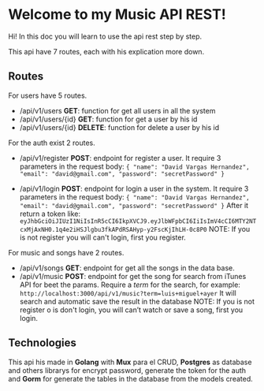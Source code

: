 # Welcome to my Music API REST!

Hi! In this doc you will learn to use the api rest step by step.

This api have 7 routes, each with his explication more down.

## Routes

For users have 5 routes.

- /api/v1/users **GET**: function for get all users in all the system
- /api/v1/users/{id} **GET**: function for get a user by his id
- /api/v1/users/{id} **DELETE**: function for delete a user by his id

For the auth exist 2 routes.

- /api/v1/register **POST**: endpoint for register a user. It require 3 parameters in the request body:
  `{ "name": "David Vargas Hernandez", "email": "david@gmail.com", "password": "secretPassword" }`

- /api/v1/login **POST**: endpoint for login a user in the system. It require 3 parameters in the request body:
  `{ "name": "David Vargas Hernandez", "email": "david@gmail.com", "password": "secretPassword" }`
  After it return a token like: `eyJhbGciOiJIUzI1NiIsInR5cCI6IkpXVCJ9.eyJlbWFpbCI6IiIsImV4cCI6MTY2NTcxMjAxNH0.1q4e2iHSJlgbu3fkAPdRSAHyp-y2FscKjIhLH-0c8P0`
  NOTE: If you is not register you will can't login, first you register.

For music and songs have 2 routes.

- /api/v1/songs **GET**: endpoint for get all the songs in the data base.
- /api/v1/music **POST**: endpoint for get the song for search from iTunes API for beet the params. Require a _term_ for the search, for example:
  `http://localhost:3000/api/v1/music?term=luis+miguel+ayer`
  It will search and automatic save the result in the database
  NOTE: If you is not register o is don't login, you will can’t watch or save a song, first you login.

## Technologies

This api his made in **Golang** with **Mux** para el CRUD, **Postgres** as database and others librarys for encrypt password, generate the token for the auth and **Gorm** for generate the tables in the database from the models created.

